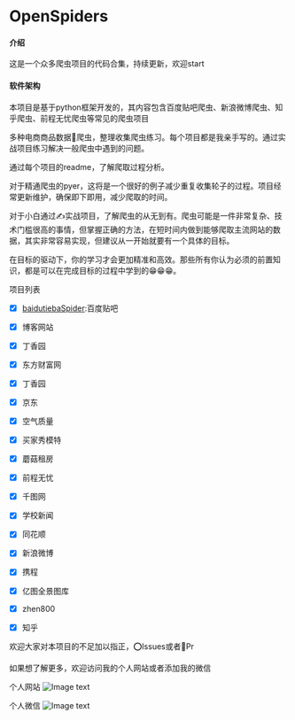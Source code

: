 # OpenSpiders

#### 介绍
这是一个众多爬虫项目的代码合集，持续更新，欢迎start

#### 软件架构
本项目是基于python框架开发的，其内容包含百度贴吧爬虫、新浪微博爬虫、知乎爬虫、前程无忧爬虫等常见的爬虫项目

多种电商商品数据🐍爬虫，整理收集爬虫练习。每个项目都是我亲手写的。通过实战项目练习解决一般爬虫中遇到的问题。

通过每个项目的readme，了解爬取过程分析。

对于精通爬虫的pyer，这将是一个很好的例子减少重复收集轮子的过程。项目经常更新维护，确保即下即用，减少爬取的时间。

对于小白通过✍️实战项目，了解爬虫的从无到有。爬虫可能是一件非常复杂、技术门槛很高的事情，但掌握正确的方法，在短时间内做到能够爬取主流网站的数据，其实非常容易实现，但建议从一开始就要有一个具体的目标。

在目标的驱动下，你的学习才会更加精准和高效。那些所有你认为必须的前置知识，都是可以在完成目标的过程中学到的😁😁😁。

项目列表
- [x]  [baidutiebaSpider](https://gitee.com/chengrongkai/OpenSpiders/tree/master/DianpingCrawler):百度贴吧
- [x] 博客网站
- [x]  丁香园
- [x] 东方财富网
- [x]  丁香园
- [x] 京东
- [x]  空气质量
- [x] 买家秀模特
- [x] 蘑菇租房
- [x] 前程无忧
- [x] 千图网
- [x] 学校新闻
- [x] 同花顺
- [x] 新浪微博
- [x] 携程
- [x] 亿图全景图库
- [x] zhen800
- [x] 知乎



欢迎大家对本项目的不足加以指正，⭕️Issues或者🔔Pr

如果想了解更多，欢迎访问我的个人网站或者添加我的微信

个人网站
![Image text](https://gitee.com/chengrongkai/uploads/raw/master/images/bizhibihui.png)

个人微信
![Image text](https://gitee.com/chengrongkai/uploads/raw/master/images/weixin.png)


